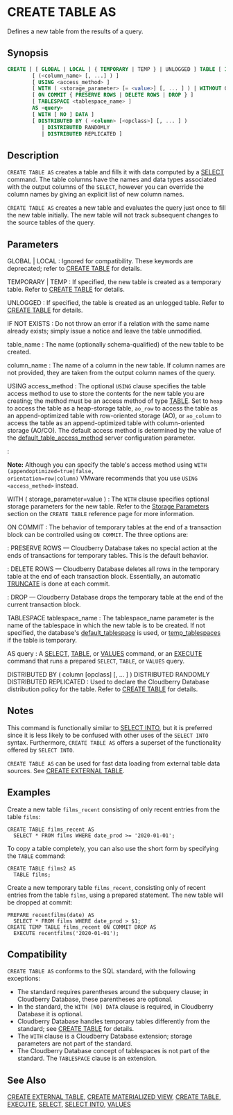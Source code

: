 # CREATE TABLE AS

Defines a new table from the results of a query.

## Synopsis

```sql
CREATE [ [ GLOBAL | LOCAL ] { TEMPORARY | TEMP } | UNLOGGED ] TABLE [ IF NOT EXISTS ] <table_name>
        [ (<column_name> [, ...] ) ]
        [ USING <access_method> ]
        [ WITH ( <storage_parameter> [= <value>] [, ... ] ) | WITHOUT OIDS ]
        [ ON COMMIT { PRESERVE ROWS | DELETE ROWS | DROP } ]
        [ TABLESPACE <tablespace_name> ]
        AS <query>
        [ WITH [ NO ] DATA ]
        [ DISTRIBUTED BY ( <column> [<opclass>] [, ... ] ) 
           | DISTRIBUTED RANDOMLY
           | DISTRIBUTED REPLICATED ]
```

## Description

`CREATE TABLE AS` creates a table and fills it with data computed by a [SELECT](/docs/sql-statements/sql-statement-select.md) command. The table columns have the names and data types associated with the output columns of the `SELECT`, however you can override the column names by giving an explicit list of new column names.

`CREATE TABLE AS` creates a new table and evaluates the query just once to fill the new table initially. The new table will not track subsequent changes to the source tables of the query.

## Parameters

GLOBAL | LOCAL
:   Ignored for compatibility. These keywords are deprecated; refer to [CREATE TABLE](/docs/sql-statements/sql-statement-create-table.md) for details.

TEMPORARY | TEMP
:   If specified, the new table is created as a temporary table. Refer to [CREATE TABLE](/docs/sql-statements/sql-statement-create-table.md) for details.

UNLOGGED
:   If specified, the table is created as an unlogged table. Refer to [CREATE TABLE](/docs/sql-statements/sql-statement-create-table.md) for details.

IF NOT EXISTS
:   Do not throw an error if a relation with the same name already exists; simply issue a notice and leave the table unmodified.

table_name
:   The name (optionally schema-qualified) of the new table to be created.

column_name
:   The name of a column in the new table. If column names are not provided, they are taken from the output column names of the query.

USING access_method
:   The optional `USING` clause specifies the table access method to use to store the contents for the new table you are creating; the method must be an access method of type [TABLE](SELECT.html#table-command). Set to `heap` to access the table as a heap-storage table, `ao_row` to access the table as an append-optimized table with row-oriented storage (AO), or `ao_column` to access the table as an append-optimized table with column-oriented storage (AO/CO). The default access method is determined by the value of the [default_table_access_method](../config_params/guc-list.html#default_table_access_method) server configuration parameter.

:   <p class="note">
<strong>Note:</strong>
Although you can specify the table's access method using <code>WITH (appendoptimized=true|false, orientation=row|column)</code> VMware recommends that you use <code>USING <access_method></code> instead.
</p>

WITH ( storage_parameter=value )
:   The `WITH` clause specifies optional storage parameters for the new table. Refer to the [Storage Parameters](CREATE_TABLE.html#storage_parameters) section on the `CREATE TABLE` reference page for more information.

ON COMMIT
:   The behavior of temporary tables at the end of a transaction block can be controlled using `ON COMMIT`. The three options are:

:   PRESERVE ROWS — Cloudberry Database takes no special action at the ends of transactions for temporary tables. This is the default behavior.

:   DELETE ROWS — Cloudberry Database deletes all rows in the temporary table at the end of each transaction block. Essentially, an automatic [TRUNCATE](/docs/sql-statements/sql-statement-truncate.md) is done at each commit.

:   DROP — Cloudberry Database drops the temporary table at the end of the current transaction block.

TABLESPACE tablespace_name
:   The tablespace_name parameter is the name of the tablespace in which the new table is to be created. If not specified, the database's [default_tablespace](../config_params/guc-list.html#default_tablespace) is used, or [temp_tablespaces](../config_params/guc-list.html#temp_tablespaces) if the table is temporary.

AS query
:   A [SELECT](/docs/sql-statements/sql-statement-select.md), [TABLE](SELECT.html#table-command), or [VALUES](/docs/sql-statements/sql-statement-values.md) command, or an [EXECUTE](/docs/sql-statements/sql-statement-execute.md) command that runs a prepared `SELECT`, `TABLE`, or `VALUES` query.

DISTRIBUTED BY ( column [opclass] [, ... ] )
DISTRIBUTED RANDOMLY
DISTRIBUTED REPLICATED
:   Used to declare the Cloudberry Database distribution policy for the table. Refer to [CREATE TABLE](/docs/sql-statements/sql-statement-create-table.md) for details.


## Notes

This command is functionally similar to [SELECT INTO](/docs/sql-statements/sql-statement-select-into.md), but it is preferred since it is less likely to be confused with other uses of the `SELECT INTO` syntax. Furthermore, `CREATE TABLE AS` offers a superset of the functionality offered by `SELECT INTO`.

`CREATE TABLE AS` can be used for fast data loading from external table data sources. See [CREATE EXTERNAL TABLE](/docs/sql-statements/sql-statement-create-external-table.md).

## Examples

Create a new table `films_recent` consisting of only recent entries from the table `films`:

```
CREATE TABLE films_recent AS
  SELECT * FROM films WHERE date_prod >= '2020-01-01';
```

To copy a table completely, you can also use the short form by specifying the `TABLE` command:

```
CREATE TABLE films2 AS
  TABLE films;
```

Create a new temporary table `films_recent`, consisting only of recent entries from the table `films`, using a prepared statement. The new table will be dropped at commit:

```
PREPARE recentfilms(date) AS
  SELECT * FROM films WHERE date_prod > $1;
CREATE TEMP TABLE films_recent ON COMMIT DROP AS 
  EXECUTE recentfilms('2020-01-01');
```

## Compatibility

`CREATE TABLE AS` conforms to the SQL standard, with the following exceptions:

-   The standard requires parentheses around the subquery clause; in Cloudberry Database, these parentheses are optional.
-   In the standard, the `WITH [NO] DATA` clause is required, in Cloudberry Database it is optional.
-   Cloudberry Database handles temporary tables differently from the standard; see [CREATE TABLE](/docs/sql-statements/sql-statement-create-table.md) for details.
-   The `WITH` clause is a Cloudberry Database extension; storage parameters are not part of the standard.
-   The Cloudberry Database concept of tablespaces is not part of the standard. The `TABLESPACE` clause is an extension.

## See Also

[CREATE EXTERNAL TABLE](/docs/sql-statements/sql-statement-create-external-table.md), [CREATE MATERIALIZED VIEW](/docs/sql-statements/sql-statement-create-materialized-view.md), [CREATE TABLE](/docs/sql-statements/sql-statement-create-table.md), [EXECUTE](/docs/sql-statements/sql-statement-execute.md), [SELECT](/docs/sql-statements/sql-statement-select.md), [SELECT INTO](/docs/sql-statements/sql-statement-select-into.md), [VALUES](/docs/sql-statements/sql-statement-values.md)



